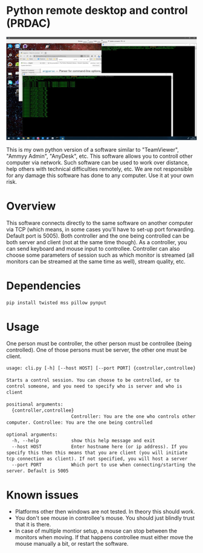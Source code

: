 # Python remote desktop and control (PRDAC)
![screenshot](https://github.com/charlieamer/python-remote-desktop-and-control/blob/master/images/ss.png?raw=true)


This is my own python version of a software similar to "TeamViewer", "Ammyy Admin", "AnyDesk", etc. This software allows you to controll other computer via network. Such software can be used to work over distance, help others with technical difficulties remotely, etc. We are not responsible for any damage this software has done to any computer. Use it at your own risk.

# Overview
This software connects directly to the same software on another computer via TCP (which means, in some cases you'll have to set-up port forwarding. Default port is 5005). Both controller and the one being controlled can be both server and client (not at the same time though). As a controller, you can send keyboard and mouse input to controllee. Controller can also choose some parameters of session such as which monitor is streamed (all monitors can be streamed at the same time as well), stream quality, etc.

# Dependencies
`pip install twisted mss pillow pynput`

# Usage
One person must be controller, the other person must be controllee (being controlled). One of those persons must be server, the other one must be client.
```
usage: cli.py [-h] [--host HOST] [--port PORT] {controller,controllee}

Starts a control session. You can choose to be controlled, or to control someone, and you need to specify who is server and who is client

positional arguments:
  {controller,controllee}
                        Controller: You are the one who controls other computer. Controllee: You are the one being controlled

optional arguments:
  -h, --help            show this help message and exit
  --host HOST           Enter hostname here (or ip address). If you specify this then this means that you are client (you will initiate tcp connection as client). If not specified, you will host a server
  --port PORT           Which port to use when connecting/starting the server. Default is 5005
```

# Known issues
* Platforms other then windows are not tested. In theory this should work.
* You don't see mouse in controllee's mouse. You should just blindly trust that it is there.
* In case of multiple montior setup, a mouse can stop between the monitors when moving. If that happens controllee must either move the mouse manually a bit, or restart the software.
